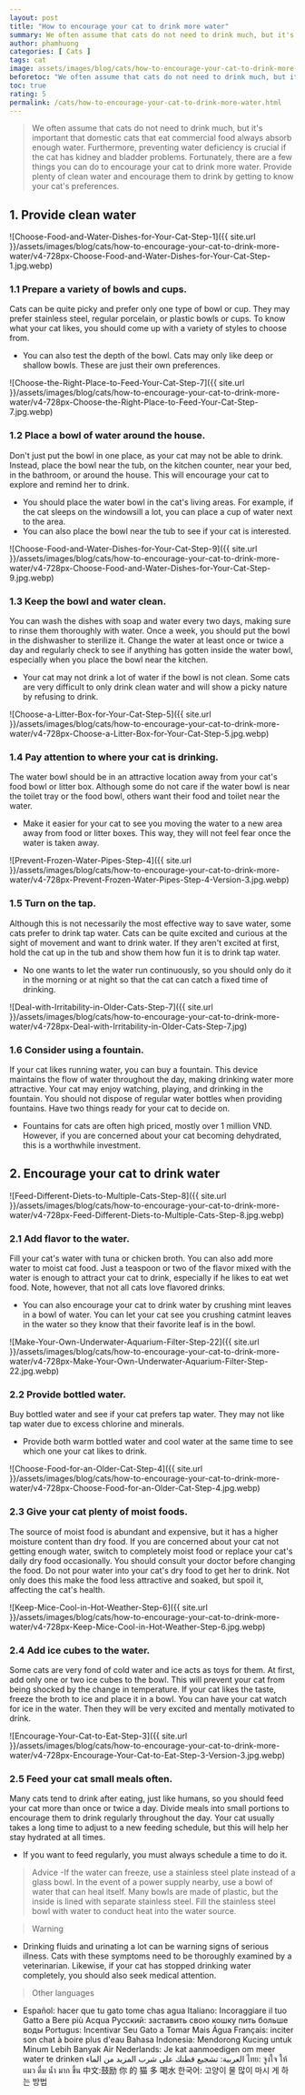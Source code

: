 ```yaml
---
layout: post
title: "How to encourage your cat to drink more water"
summary: We often assume that cats do not need to drink much, but it's important that domestic cats that eat commercial food always absorb enough water. Furthermore, preventing water deficiency is crucial if the cat has kidney and bladder problems. 
author: phamhuong
categories: [ Cats ]
tags: cat
image: assets/images/blog/cats/how-to-encourage-your-cat-to-drink-more-water/v4-728px-Encourage-Your-Cat-to-Eat-Step-3-Version-3.webp
beforetoc: "We often assume that cats do not need to drink much, but it's important that domestic cats that eat commercial food always absorb enough water. Furthermore, preventing water deficiency is crucial if the cat has kidney and bladder problems. Fortunately, there are a few things you can do to encourage your cat to drink more water. Provide plenty of clean water and encourage them to drink by getting to know your cat's preferences."
toc: true
rating: 5
permalink: /cats/how-to-encourage-your-cat-to-drink-more-water.html
---
```


> We often assume that cats do not need to drink much, but it's important that domestic cats that eat commercial food always absorb enough water. Furthermore, preventing water deficiency is crucial if the cat has kidney and bladder problems. Fortunately, there are a few things you can do to encourage your cat to drink more water. Provide plenty of clean water and encourage them to drink by getting to know your cat's preferences.

## 1. Provide clean water

![Choose-Food-and-Water-Dishes-for-Your-Cat-Step-1]({{ site.url }}/assets/images/blog/cats/how-to-encourage-your-cat-to-drink-more-water/v4-728px-Choose-Food-and-Water-Dishes-for-Your-Cat-Step-1.jpg.webp)

### 1.1 Prepare a variety of bowls and cups. 

Cats can be quite picky and prefer only one type of bowl or cup. They may prefer stainless steel, regular porcelain, or plastic bowls or cups. To know what your cat likes, you should come up with a variety of styles to choose from.
- You can also test the depth of the bowl. Cats may only like deep or shallow bowls. These are just their own preferences.

![Choose-the-Right-Place-to-Feed-Your-Cat-Step-7]({{ site.url }}/assets/images/blog/cats/how-to-encourage-your-cat-to-drink-more-water/v4-728px-Choose-the-Right-Place-to-Feed-Your-Cat-Step-7.jpg.webp)

### 1.2 Place a bowl of water around the house. 

Don't just put the bowl in one place, as your cat may not be able to drink. Instead, place the bowl near the tub, on the kitchen counter, near your bed, in the bathroom, or around the house. This will encourage your cat to explore and remind her to drink. 
- You should place the water bowl in the cat's living areas. For example, if the cat sleeps on the windowsill a lot, you can place a cup of water next to the area.
- You can also place the bowl near the tub to see if your cat is interested.

![Choose-Food-and-Water-Dishes-for-Your-Cat-Step-9]({{ site.url }}/assets/images/blog/cats/how-to-encourage-your-cat-to-drink-more-water/v4-728px-Choose-Food-and-Water-Dishes-for-Your-Cat-Step-9.jpg.webp)

### 1.3 Keep the bowl and water clean. 

You can wash the dishes with soap and water every two days, making sure to rinse them thoroughly with water. Once a week, you should put the bowl in the dishwasher to sterilize it. Change the water at least once or twice a day and regularly check to see if anything has gotten inside the water bowl, especially when you place the bowl near the kitchen. 
- Your cat may not drink a lot of water if the bowl is not clean. Some cats are very difficult to only drink clean water and will show a picky nature by refusing to drink.

![Choose-a-Litter-Box-for-Your-Cat-Step-5]({{ site.url }}/assets/images/blog/cats/how-to-encourage-your-cat-to-drink-more-water/v4-728px-Choose-a-Litter-Box-for-Your-Cat-Step-5.jpg.webp)

### 1.4 Pay attention to where your cat is drinking. 

The water bowl should be in an attractive location away from your cat's food bowl or litter box. Although some do not care if the water bowl is near the toilet tray or the food bowl, others want their food and toilet near the water.
- Make it easier for your cat to see you moving the water to a new area away from food or litter boxes. This way, they will not feel fear once the water is taken away.

![Prevent-Frozen-Water-Pipes-Step-4]({{ site.url }}/assets/images/blog/cats/how-to-encourage-your-cat-to-drink-more-water/v4-728px-Prevent-Frozen-Water-Pipes-Step-4-Version-3.jpg.webp)

### 1.5 Turn on the tap. 

Although this is not necessarily the most effective way to save water, some cats prefer to drink tap water. Cats can be quite excited and curious at the sight of movement and want to drink water. If they aren't excited at first, hold the cat up in the tub and show them how fun it is to drink tap water.
- No one wants to let the water run continuously, so you should only do it in the morning or at night so that the cat can catch a fixed time of drinking.

![Deal-with-Irritability-in-Older-Cats-Step-7]({{ site.url }}/assets/images/blog/cats/how-to-encourage-your-cat-to-drink-more-water/v4-728px-Deal-with-Irritability-in-Older-Cats-Step-7.jpg)

### 1.6 Consider using a fountain. 

If your cat likes running water, you can buy a fountain. This device maintains the flow of water throughout the day, making drinking water more attractive. Your cat may enjoy watching, playing, and drinking in the fountain. You should not dispose of regular water bottles when providing fountains. Have two things ready for your cat to decide on.
- Fountains for cats are often high priced, mostly over 1 million VND. However, if you are concerned about your cat becoming dehydrated, this is a worthwhile investment.

## 2. Encourage your cat to drink water

![Feed-Different-Diets-to-Multiple-Cats-Step-8]({{ site.url }}/assets/images/blog/cats/how-to-encourage-your-cat-to-drink-more-water/v4-728px-Feed-Different-Diets-to-Multiple-Cats-Step-8.jpg.webp)

### 2.1 Add flavor to the water. 

Fill your cat's water with tuna or chicken broth. You can also add more water to moist cat food. Just a teaspoon or two of the flavor mixed with the water is enough to attract your cat to drink, especially if he likes to eat wet food. Note, however, that not all cats love flavored drinks.
- You can also encourage your cat to drink water by crushing mint leaves in a bowl of water. You can let your cat see you crushing catmint leaves in the water so they know that their favorite leaf is in the bowl.

![Make-Your-Own-Underwater-Aquarium-Filter-Step-22]({{ site.url }}/assets/images/blog/cats/how-to-encourage-your-cat-to-drink-more-water/v4-728px-Make-Your-Own-Underwater-Aquarium-Filter-Step-22.jpg.webp)

### 2.2 Provide bottled water. 

Buy bottled water and see if your cat prefers tap water. They may not like tap water due to excess chlorine and minerals.
- Provide both warm bottled water and cool water at the same time to see which one your cat likes to drink.

![Choose-Food-for-an-Older-Cat-Step-4]({{ site.url }}/assets/images/blog/cats/how-to-encourage-your-cat-to-drink-more-water/v4-728px-Choose-Food-for-an-Older-Cat-Step-4.jpg.webp)

### 2.3 Give your cat plenty of moist foods. 

The source of moist food is abundant and expensive, but it has a higher moisture content than dry food. If you are concerned about your cat not getting enough water, switch to completely moist food or replace your cat's daily dry food occasionally. You should consult your doctor before changing the food.
Do not pour water into your cat's dry food to get her to drink. Not only does this make the food less attractive and soaked, but spoil it, affecting the cat's health.

![Keep-Mice-Cool-in-Hot-Weather-Step-6]({{ site.url }}/assets/images/blog/cats/how-to-encourage-your-cat-to-drink-more-water/v4-728px-Keep-Mice-Cool-in-Hot-Weather-Step-6.jpg.webp)

### 2.4 Add ice cubes to the water. 

Some cats are very fond of cold water and ice acts as toys for them. At first, add only one or two ice cubes to the bowl. This will prevent your cat from being shocked by the change in temperature. If your cat likes the taste, freeze the broth to ice and place it in a bowl.
You can have your cat watch for ice in the water. Then they will be very excited and mentally motivated to drink.

![Encourage-Your-Cat-to-Eat-Step-3]({{ site.url }}/assets/images/blog/cats/how-to-encourage-your-cat-to-drink-more-water/v4-728px-Encourage-Your-Cat-to-Eat-Step-3-Version-3.jpg.webp)

### 2.5 Feed your cat small meals often. 

Many cats tend to drink after eating, just like humans, so you should feed your cat more than once or twice a day. Divide meals into small portions to encourage them to drink regularly throughout the day. Your cat usually takes a long time to adjust to a new feeding schedule, but this will help her stay hydrated at all times.
- If you want to feed regularly, you must always schedule a time to do it.

> Advice
-If the water can freeze, use a stainless steel plate instead of a glass bowl. In the event of a power supply nearby, use a bowl of water that can heal itself. Many bowls are made of plastic, but the inside is lined with separate stainless steel. Fill the stainless steel bowl with water to conduct heat into the water source.

> Warning
- Drinking fluids and urinating a lot can be warning signs of serious illness. Cats with these symptoms need to be thoroughly examined by a veterinarian. Likewise, if your cat has stopped drinking water completely, you should also seek medical attention.

> Other languages
- Español: hacer que tu gato tome chas agua Italiano: Incoraggiare il tuo Gatto a Bere più Acqua Русский: заставить свою кошку пить больше воды Portugus: Incentivar Seu Gato a Tomar Mais Água Français: inciter son chat à boire plus d'eau Bahasa Indonesia: Mendorong Kucing untuk Minum Lebih Banyak Air Nederlands: Je kat aanmoedigen om meer water te drinken العربية: تشجيع قطتك على شرب المزيد من الماء ไทย: จูงใจ ให้ แมว ดื่ม น้ำ มาก ขึ้น 中文:鼓励 你 的 猫 多 喝水 한국어: 고양이 물 많이 마시 게 하는 방법
